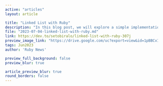 ```yaml
---
active: "articles"
layout: article

title: "Linked List with Ruby"
description: "In this blog post, we will explore a simple implementation of a linked list in Ruby and discuss each method along with its time complexity."
file: "2023-07-04-linked-list-with-ruby.md"
link: https://dev.to/setobiralo/linked-list-with-ruby-307j
preview_image_link: "https://drive.google.com/uc?export=view&id=1pBBCvIZ8-XDIyCc-tDpCqnEYwlrW0UzO"
tags: Jun2023
author: 'Ruby News'

preview_full_background: false
preview_blur: true

article_preview_blur: true
round_borders: false
---
```

